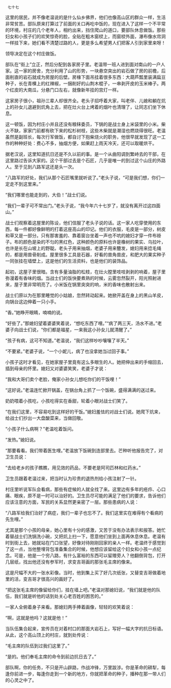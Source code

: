      七十七 

   这里的居民，并不像老温说的是什么仙乡佛界，他们也像高山区的群众一样，生活非常贫苦。部队原来打算过了前面的关口再吃中饭的，现在进入了这样一个不平常的环境，村庄的几个老年人，相约出来，挡住爬山的道口，要部队休息做饭。那些妇女和小孩子们的欢笑惊奇的脸，全贴在粗木窗棂上，而窗棂外面，瀑布像水帘洞一样挂下来，她们看不清楚过路的人，更是多么希望男人们把客人引到家里来呀！ 

   领导决定在这个村庄做饭。 

   部队在“街上”立正，然后分配到各家房子里。老温带一班人进到面对南山的一户人家。这一家的房舍，充分利用了山的形势，一块悬空突出的岩石做了房的前檐，后面削直的岩石就成为房屋的后壁。房椽下面吊挂着很多东西：大葫芦瓢里装满扁豆种子，长在青棵上的红辣椒，一捆削好的山荆木棍子，一串剥开皮的玉米棒子。两个红皮的大南瓜，分悬门口左右，就像新年挂的宫灯一样。 

   这家房子很小，祖孙三辈人却很齐全。老头子招呼着大家，叫老伴、儿媳和躺在炕上的孙女儿退避到炕角上去，把在灶火台上烤着的烟叶也清理了，让同志们坐下休息。 

   这一顿饭，因为村庄小并且还没有粮秣委员，下锅的是战士身上米袋里的小米。柴火不缺，家家门前都有砍下来的松杉树枝，这些木柴就是潮湿也燃烧得很旺。老温虽然是副班长，每次行军做饭，都自讨下抱柴烧火的职务，他很早就发现了这一工作的种种好处：费心不多，抽烟方便，如果赶上雨天冷天，还可以取暖烘干。 

   据老汉说，这里知道抗日还是不久以前的事。是一个从曲阳调到繁峙去的干部，在这里路过告诉大家的。这个干部过去是个石匠，几乎是唯一的到过这个山庄的外路人。至于见到八路军这还是头一次。 

   “八路军的好处，我们从那个石匠嘴里就听说了。”老头子说，“可是我们想，你们一定走不到这里来。” 

   “我们哪里也能走到的，大伯！”战士们说。 

   “我们一辈子可不常出门。”老头子说，“我今年六十七岁了，就没有离开过这四面山。” 

   战士们观察着这屋里的陈设，他们信服了老头子说的话。这一家人吃穿使用的东西，每一件都好像鲜明的打着这座高山的印记。他们的衣服，毛皮是一部分，树皮和草又是一部分。只有那害羞的、靠着窗台坐着一声也不吭的媳妇才穿一件布褂子。布的颜色是染的不匀的黑红色，这种颜色的原料也许是橡树的果实、乌拉叶，也许是长在山坡上的野靛。老头子用来抽烟，老婆子用来簪发，媳妇用来捻毛绳的，都是用兽骨削成。屋里很多工具是石器，好看的兽角兽皮，和肥大的果实种子一同张挂在墙壁上，这是他们的生活资料，也是他们的装饰品。 

   起初，这屋子里很暗。含有多量油脂的松枝，在灶火膛里吱吱剥剥的响着，屋子里弥漫着有香味的烟。当战士们的饭快要煮熟的时候，云雾忽然裂开，阳光照射进来，屋子里非常明亮了。小米饭在锅里突突的响，米的香味也散射出来。 

   战士们原以为在那里睡觉的小姑娘，忽然转动起来。她掀开盖在身上的黑山羊皮，向锅台这边伸着一只小手。 

   “香。”她睁开眼睛，喃喃的说。 

   “好些了。”那媳妇望着婆婆笑着说，“想吃东西了哩。”“病了两三天，汤水不进。”老婆子向战士们说，“你们都是福星，一来我这小孙女儿就清醒了。” 

   “孩子有病，这可不知道。”老温说，“我们这样吵吵嚷嚷了半天。” 

   “不要紧。”老婆子说，“一个小妮儿，病了也没拿她当过回子事。” 

   小孩子这时才看见，在她家屋子里竟有这么多眼生的人。她把伸出来的手缩回去，插到母亲的怀里。媳妇又对婆婆笑笑，老婆子才说： 

   “我和大哥们卖个老脸，俺家小孙女儿想吃你们的干饭哩！” 

   “这好说。”老温连忙掀开锅盖，在锅台角上抓了一个饭碗，盛得满满的送过来。 

   奶奶喂着小孩吃，小孩吃得实在香甜，轮着小眼对战士们笑了。 

   “在我们这里，不容易吃到这样好的干饭。”媳妇羞怯的对战士们说。她爬下炕来，给战士们抄出一大盘酸菜来，当做回敬。 

   “小孩子什么病啊？”老温吃着饭问。 

   “发热。”媳妇说。 

   “那要看看。我们带着医生哩。”老温放下饭碗到连部里去。芒种听他报告完了，对卫生员说： 

   “去给老乡的孩子瞧瞧，用见效的药品，不要老是阿司匹林和红药水。” 

   卫生员跟着老温过来，把当时认为珍贵的退热剂给小孩注射了一针。 

   村庄里听说军队会看病，那些有症候的人就全找了来。这里边有多年的疮疖、心口痛、眼疾，原不是一时可以治好的。卫生员尽可能的满足了他们的要求，告诉他们应该注意的方面，军民的关系显然更亲密了一层。那些患病的人说： 

   “八路军给我们治好了病症，我们一辈子也忘不了。我们这里实在难得有个看病的先生哩。” 

   尤其是那个小孩的母亲，她心里有十分的感激，又苦于没有办法表示和报答。她忙着替战士们洗锅洗小碗，又把炕上扫一下，愿意他们坐到上面再休息休息。老温有时到街上去，她就站在门口张望，好像对待刚刚回家的亲人一样。老温终于感觉到了这一点，当他整埋背包准备集合的时候，他想应该留给这个妇女和小孩一点纪念。可是，他是一个穷八路，有什么富裕的东西可以留赠旁人？他翻倒背包，打开几层纸，找出他还没有参军时，求变吉哥画的那张毛主席的像来。 

   这是尺幅不大的一张水彩像。当时，他到集上买了好几次纸张，又替变吉哥做着地里的活，变吉哥才很高兴的画好了。 

   “把这张毛主席的像留给你们，挂在墙上吧。”老温对那媳妇说，“我们就是他的队伍，我们就是听他的话到处关心老百姓的困苦的。” 

   一家人全俯着身子来看。那媳妇两手捧着画像，轻轻的欢笑着说： 

   “啊，这就是他吗？这就是他！” 

   当队伍集合起来，宣传员在对着村口的那面大岩石上，写好一幅大字的抗日标语。从此，这个高山顶上的村庄，就到处传说： 

   “毛主席的队伍到过我们这里了。” 

   “是的。他们奉毛主席的命令到前边抗日去了。” 

   部队啊，你的任务，不只是开山辟路，作战冲锋，万里跋涉。你是革命的耕犁，每逢你前进一步，每逢你走到一个新的地方，你就把革命的种子，播种在那一带人们的心灵之中了。 

